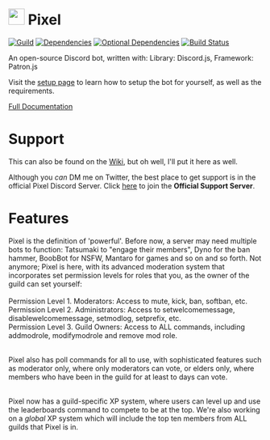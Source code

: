 <h1>
	<img src="https://github.com/LumiteDubbz/Pixel/blob/master/old_docs/assets/icon.png?raw=true" width="32"/>
	Pixel
</h1>

[![Guild](https://discordapp.com/api/guilds/384419408111730689/embed.png)](https://discord.me/pixelsupport) [![Dependencies](https://david-dm.org/LumiteDubbz/Pixel.svg)](https://david-dm.org/LumiteDubbz/Pixel) [![Optional Dependencies](https://david-dm.org/LumiteDubbz/Pixel/optional-status.svg)](https://david-dm.org/LumiteDubbz/Pixel?type=optional) [![Build Status](https://travis-ci.org/LumiteDubbz/Pixel.svg?branch=master)](https://travis-ci.org/LumiteDubbz/Pixel)

An open-source Discord bot, written with: Library: Discord.js, Framework: Patron.js

Visit the <a href="https://Pixel.js.org/Setup">setup page</a> to learn how to setup the bot for yourself, as well as the requirements.

<a href="https://Pixel.js.org">Full Documentation</a>

# Support

This can also be found on the <a href="https://github.com/LumiteDubbz/Pixel/wiki">Wiki</a>, but oh well, I'll put it here as well.

Although you <em>can</em> DM me on Twitter, the best place to get support is in the official Pixel Discord Server. Click <a href="https://discord.me/pixelsupport"><u>here</u></a> to join the <strong>Official Support Server</strong>.

# Features

Pixel is the definition of 'powerful'. Before now, a server may need multiple bots to function: Tatsumaki to "engage their members", Dyno for the ban hammer, BoobBot for NSFW, Mantaro for games and so on and so forth. Not anymore; Pixel is here, with its advanced moderation system that incorporates set permission levels for roles that you, as the owner of the guild can set yourself:<br><br>
Permission Level 1. Moderators: Access to mute, kick, ban, softban, etc.<br>
Permission Level 2. Administrators: Access to setwelcomemessage, disablewelcomemessage, setmodlog, setprefix, etc.<br>
Permission Level 3. Guild Owners: Access to ALL commands, including addmodrole, modifymodrole and remove mod role.<br><br>

Pixel also has poll commands for all to use, with sophisticated features such as moderator only, where only moderators can vote, or elders only, where members who have been in the guild for at least to days can vote.<br><br>

Pixel now has a guild-specific XP system, where users can level up and use the leaderboards command to compete to be at the top. We're also working on a <em>global</em> XP system which will include the top ten members from ALL guilds that Pixel is in.

